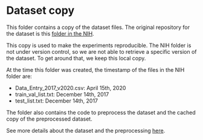 # Dataset copy

This folder contains a copy of the dataset files. The original repository for the dataset is this
[folder in the NIH](https://nihcc.app.box.com/v/ChestXray-NIHCC).

This copy is used to make the experiments reproducible. The NIH folder is not under version control,
so we are not able to retrieve a specific version of the dataset. To get around that, we keep this
local copy.

At the time this folder was created, the timestamp of the files in the NIH folder are:

- Data_Entry_2017_v2020.csv: April 15th, 2020
- train_val_list.txt: December 14th, 2017
- test_list.txt: December 14th, 2017

The folder also contains the code to preprocess the dataset and the cached copy of the
preprocessed dataset.

See more details about the dataset and the preprocessing [here](../dataset.md).
